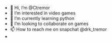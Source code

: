 - 👋 Hi, I’m @Ctremor
- 👀 I’m interested in video games
- 🌱 I’m currently learning python
- 💞️ I’m looking to collaborate on games
- 📫 How to reach me on snapchat @drk_tremor
- 

<!---
tremor is a ✨ special ✨ repository because its `README.md` (this file) appears on your GitHub profile.
You can click the Preview link to take a look at your changes.
--->
